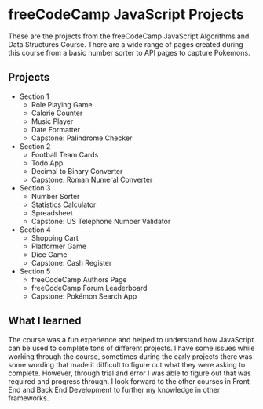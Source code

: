 # freeCodeCamp JavaScript Projects

These are the projects from the freeCodeCamp JavaScript Algorithms and Data Structures Course. There are a wide range of pages created during this course from a basic number sorter to API pages to capture Pokemons.

## Projects

* Section 1
  - Role Playing Game
  - Calorie Counter
  - Music Player
  - Date Formatter
  - Capstone: Palindrome Checker
* Section 2
  - Football Team Cards
  - Todo App
  - Decimal to Binary Converter
  - Capstone: Roman Numeral Converter
* Section 3
  - Number Sorter
  - Statistics Calculator
  - Spreadsheet
  - Capstone: US Telephone Number Validator
* Section 4
  - Shopping Cart
  - Platformer Game
  - Dice Game
  - Capstone: Cash Register
* Section 5
  - freeCodeCamp Authors Page
  - freeCodeCamp Forum Leaderboard
  - Capstone: Pokémon Search App
 
## What I learned

The course was a fun experience and helped to understand how JavaScript can be used to complete tons of different projects. I have some issues while working through the course, sometimes during the early projects there was some wording that made it difficult to figure out what they were asking to complete. However, through trial and error I was able to figure out that was required and progress through. I look forward to the other courses in Front End and Back End Development to further my knowledge in other frameworks.

